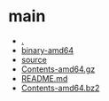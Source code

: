 main
========================

- [.](.)
- [binary-amd64](binary-amd64)
- [source](source)
- [Contents-amd64.gz](Contents-amd64.gz)
- [README.md](README.md)
- [Contents-amd64.bz2](Contents-amd64.bz2)

